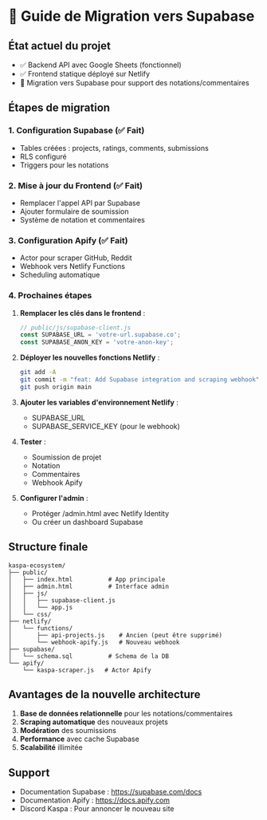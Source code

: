 # 🚀 Guide de Migration vers Supabase

## État actuel du projet

- ✅ Backend API avec Google Sheets (fonctionnel)
- ✅ Frontend statique déployé sur Netlify
- 🔄 Migration vers Supabase pour support des notations/commentaires

## Étapes de migration

### 1. Configuration Supabase (✅ Fait)
- Tables créées : projects, ratings, comments, submissions
- RLS configuré
- Triggers pour les notations

### 2. Mise à jour du Frontend (✅ Fait)
- Remplacer l'appel API par Supabase
- Ajouter formulaire de soumission
- Système de notation et commentaires

### 3. Configuration Apify (✅ Fait)  
- Actor pour scraper GitHub, Reddit
- Webhook vers Netlify Functions
- Scheduling automatique

### 4. Prochaines étapes

1. **Remplacer les clés dans le frontend** :
   ```javascript
   // public/js/supabase-client.js
   const SUPABASE_URL = 'votre-url.supabase.co';
   const SUPABASE_ANON_KEY = 'votre-anon-key';
   ```

2. **Déployer les nouvelles fonctions Netlify** :
   ```bash
   git add -A
   git commit -m "feat: Add Supabase integration and scraping webhook"
   git push origin main
   ```

3. **Ajouter les variables d'environnement Netlify** :
   - SUPABASE_URL
   - SUPABASE_SERVICE_KEY (pour le webhook)

4. **Tester** :
   - Soumission de projet
   - Notation
   - Commentaires
   - Webhook Apify

5. **Configurer l'admin** :
   - Protéger /admin.html avec Netlify Identity
   - Ou créer un dashboard Supabase

## Structure finale

```
kaspa-ecosystem/
├── public/
│   ├── index.html          # App principale
│   ├── admin.html          # Interface admin
│   ├── js/
│   │   ├── supabase-client.js
│   │   └── app.js
│   └── css/
├── netlify/
│   └── functions/
│       ├── api-projects.js    # Ancien (peut être supprimé)
│       └── webhook-apify.js   # Nouveau webhook
├── supabase/
│   └── schema.sql          # Schema de la DB
└── apify/
    └── kaspa-scraper.js   # Actor Apify
```

## Avantages de la nouvelle architecture

1. **Base de données relationnelle** pour les notations/commentaires
2. **Scraping automatique** des nouveaux projets
3. **Modération** des soumissions
4. **Performance** avec cache Supabase
5. **Scalabilité** illimitée

## Support

- Documentation Supabase : https://supabase.com/docs
- Documentation Apify : https://docs.apify.com
- Discord Kaspa : Pour annoncer le nouveau site
